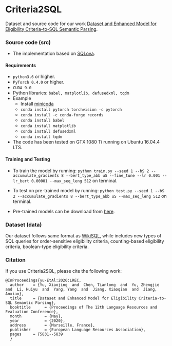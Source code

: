 
# Criteria2SQL

Dataset and source code for our work [Dataset and Enhanced Model for Eligibility Criteria-to-SQL Semantic Parsing](http://www.lrec-conf.org/proceedings/lrec2020/pdf/2020.lrec-1.714.pdf).

### Source code (src)
- The implementation based on [SQLova](https://github.com/naver/sqlova). 
#### Requirements
- `python3.6` or higher.
- `PyTorch 0.4.0` or higher.
- `CUDA 9.0`
- Python libraries: `babel, matplotlib, defusedxml, tqdm`
- Example
    - Install [minicoda](https://conda.io/miniconda.html)
    - `conda install pytorch torchvision -c pytorch`
    - `conda install -c conda-forge records`
    - `conda install babel` 
    - `conda install matplotlib`
    - `conda install defusedxml`
    - `conda install tqdm`
- The code has been tested on GTX 1080 Ti running on Ubuntu 16.04.4 LTS.

#### Training and Testing

- To train the model by running:
 `python train.py --seed 1 --bS 2 --accumulate_gradients 8 --bert_type_abb uS --fine_tune --lr 0.001 --lr_bert 0.00001 --max_seq_leng 512` on terminal.

- To test on pre-trained model by running:
 `python test.py --seed 1 --bS 2 --accumulate_gradients 8 --bert_type_abb uS --max_seq_leng 512` on terminal.

- Pre-trained models can be download from [here](https://github.com/xiaojingyu92/Criteria2SQL/releases). 

### Dataset (data)
Our dataset follows same format as [WikiSQL](https://github.com/salesforce/WikiSQL), while includes new types of SQL queries for order-sensitive eligibility criteria, counting-based eligibility criteria, boolean-type eligibility criteria.

###  Citation

If you use Criteria2SQL, please cite the following work:
```
@InProceedings{yu-EtAl:2020:LREC,
  author    = {Yu, Xiaojing  and  Chen, Tianlong  and  Yu, Zhengjie  and  Li, Huiyu  and  Yang, Yang  and  Jiang, Xiaoqian  and  Jiang, Anxiao},
  title     = {Dataset and Enhanced Model for Eligibility Criteria-to-SQL Semantic Parsing},
  booktitle      = {Proceedings of The 12th Language Resources and Evaluation Conference},
  month          = {May},
  year           = {2020},
  address        = {Marseille, France},
  publisher      = {European Language Resources Association},
  pages     = {5831--5839
  }
```
